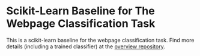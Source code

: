 # Scikit-Learn Baseline for The Webpage Classification Task

This is a scikit-learn baseline for the webpage classification task.
Find more details (including a trained classifier) at the [overview repository](https://github.com/OpenWebSearch/wows-code/tree/main/irixys23/webpage-classification/baselines/sklearn-baseline).


